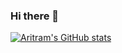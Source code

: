 ### Hi there 👋

<!--
**Aritram26/Aritram26** is a ✨ _special_ ✨ repository because its `README.md` (this file) appears on your GitHub profile.

Here are some ideas to get you started:

- 🔭 I’m currently working on ...
- 🌱 I’m currently learning ...
- 👯 I’m looking to collaborate on ...
- 🤔 I’m looking for help with ...
- 💬 Ask me about ...
- 📫 How to reach me: ...
- 😄 Pronouns: ...
- ⚡ Fun fact: ...
-->
 [![Aritram's GitHub stats](https://github-readme-stats.vercel.app/api?username=Aritram26)](https://github.com/Aritram26/github-readme-stats)
